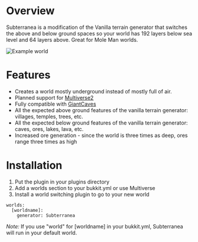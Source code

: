 Overview
========
Subterranea is a modification of the Vanilla terrain generator that switches the above and below ground spaces so your world has 192 layers below sea level and 64 layers above. Great for Mole Man worlds.

![Example world](http://dev.bukkit.org/media/images/61/708/Subterranea.png)

Features
========
* Creates a world mostly underground instead of mostly full of air.
* Planned support for [Multiverse2](http://dev.bukkit.org/bukkit-plugins/multiverse-core/)
* Fully compatible with [GiantCaves](http://dev.bukkit.org/bukkit-plugins/giant-caves/)
* All the expected above ground features of the vanilla terrain generator: villages, temples, trees, etc.
* All the expected below ground features of the vanilla terrain generator: caves, ores, lakes, lava, etc.
* Increased ore generation - since the world is three times as deep, ores range three times as high

Installation
============
1. Put the plugin in your plugins directory
2. Add a worlds section to your bukkit.yml or use Multiverse
3. Install a world switching plugin to go to your new world

```
worlds:
  [worldname]:
    generator: Subterranea
```

_Note:_ If you use "world" for [worldname] in your bukkit.yml, Subterranea will run in your default world.

